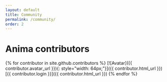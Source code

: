```yaml
---
layout: default
title: Community
permalink: /community/
order: 2
---
```


# Anima contributors

{% for contributor in site.github.contributors %}
[![Avatar]({{ contributor.avatar_url }}){: style="width: 64px;"}]({{ contributor.html_url }}) [{{ contributor.login }}]({{ contributor.html_url }})
{% endfor %}
